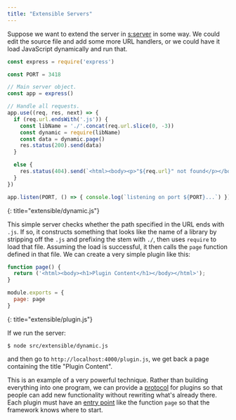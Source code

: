 ```yaml
---
title: "Extensible Servers"
---
```


Suppose we want to extend the server in [s:server](#REF) in some way.
We could edit the source file and add some more URL handlers,
or we could have it load JavaScript dynamically and run that.

```js
const express = require('express')

const PORT = 3418

// Main server object.
const app = express()

// Handle all requests.
app.use((req, res, next) => {
  if (req.url.endsWith('.js')) {
    const libName = './'.concat(req.url.slice(0, -3))
    const dynamic = require(libName)
    const data = dynamic.page()
    res.status(200).send(data)
  }

  else {
    res.status(404).send(`<html><body><p>"${req.url}" not found</p></body></html>`)
  }
})

app.listen(PORT, () => { console.log(`listening on port ${PORT}...`) })
```
{: title="extensible/dynamic.js"}

This simple server checks whether the path specified in the URL ends with `.js`.
If so,
it constructs something that looks like the name of a library by stripping off the `.js`
and prefixing the stem with `./`,
then uses `require` to load that file.
Assuming the load is successful,
it then calls the `page` function defined in that file.
We can create a very simple plugin like this:

```js
function page() {
  return ('<html><body><h1>Plugin Content</h1></body></html>');
}

module.exports = {
  page: page
}
```
{: title="extensible/plugin.js"}

If we run the server:

```shell
$ node src/extensible/dynamic.js
```

<!-- == \noindent -->
and then go to `http://localhost:4000/plugin.js`,
we get back a page containing the title "Plugin Content".

This is an example of a very powerful technique.
Rather than building everything into one program,
we can provide a [protocol](#g:protocol) for plugins
so that people can add new functionality without rewriting what's already there.
Each plugin must have an [entry point](#g:entry-point) like the function `page`
so that the framework knows where to start.
